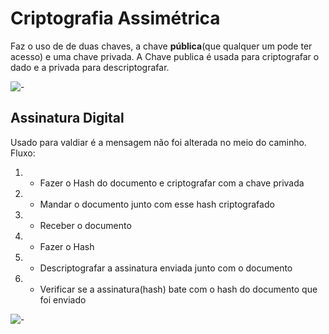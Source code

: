 # Criptografia Assimétrica

Faz o uso de de duas chaves, a chave **pública**(que qualquer um pode ter acesso) e uma chave privada.
A Chave publica é usada para criptografar o dado e a privada para descriptografar.

![-](https://nordvpn.com/wp-content/uploads/2020/02/assymetric-encryption-1200x675-1.png)


## Assinatura Digital

Usado para valdiar é a mensagem não foi alterada no meio do caminho.
Fluxo:
1. - Fazer o Hash do documento e criptografar com a chave privada
1. - Mandar o documento junto com esse hash criptografado
1. - Receber o documento
1. - Fazer o Hash
1. - Descriptografar a assinatura enviada junto com o documento
1. - Verificar se a assinatura(hash) bate com o hash do documento que foi enviado


![-](https://cdn.comparitech.com/wp-content/uploads/2019/03/digital-signatures-2.jpg)
